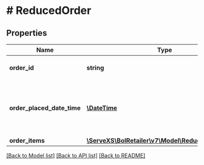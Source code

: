 # # ReducedOrder

## Properties

Name | Type | Description | Notes
------------ | ------------- | ------------- | -------------
**order_id** | **string** | The identifier of the order. |
**order_placed_date_time** | [**\DateTime**](\DateTime.md) | The date and time in ISO 8601 format when the order was placed. |
**order_items** | [**\ServeXS\BolRetailer\v7\Model\ReducedOrderItem[]**](ReducedOrderItem.md) |  |

[[Back to Model list]](../../README.md#models) [[Back to API list]](../../README.md#endpoints) [[Back to README]](../../README.md)
